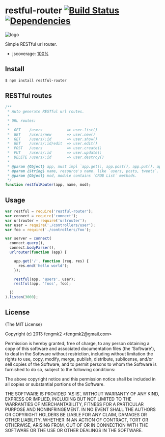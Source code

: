 restful-router [![Build Status](https://secure.travis-ci.org/fengmk2/restful-router.png)](http://travis-ci.org/fengmk2/restful-router) [![Dependencies](http://david-dm.org/fengmk2/restful-router.png)](http://david-dm.org/fengmk2/restful-router)
=======

![logo](https://raw.github.com/fengmk2/restful-router/master/logo.png)

Simple RESTful url router.

* jscoverage: [100%](http://fengmk2.github.com/coverage/restful-router.html)

## Install

```bash
$ npm install restful-router
```

## RESTful routes

```js
/**
 * Auto generate RESTful url routes.
 *
 * URL routes:
 *
 *  GET    /users           => user.list()
 *  GET    /users/new       => user.new()
 *  GET    /users/:id       => user.show()
 *  GET    /users/:id/edit  => user.edit()
 *  POST   /users           => user.create()
 *  PUT    /users/:id       => user.update()
 *  DELETE /users/:id       => user.destroy()
 *
 * @param {Object} app, must impl `app.get(), app.post(), app.put(), app.delete()`.
 * @param {String} name, resource's name. like `users, posts, tweets`.
 * @param {Object} mod, module contains `CRUD List` methods.
 */
function restfulRouter(app, name, mod);
```

## Usage

```js
var restful = require('restful-router');
var connect = require('connect');
var urlrouter = require('urlrouter');
var user = require('./controllers/user');
var foo = require('./controllers/foo');

var server = connect(
  connect.query(),
  connect.bodyParser(),
  urlrouter(function (app) {

    app.get('/', function (req, res) {
      res.end('hello world');
    });

    restful(app, 'users', user);
    restful(app, 'foos', foo);

  })
).listen(3000);
```

## License 

(The MIT License)

Copyright (c) 2013 fengmk2 &lt;fengmk2@gmail.com&gt;

Permission is hereby granted, free of charge, to any person obtaining
a copy of this software and associated documentation files (the
'Software'), to deal in the Software without restriction, including
without limitation the rights to use, copy, modify, merge, publish,
distribute, sublicense, and/or sell copies of the Software, and to
permit persons to whom the Software is furnished to do so, subject to
the following conditions:

The above copyright notice and this permission notice shall be
included in all copies or substantial portions of the Software.

THE SOFTWARE IS PROVIDED 'AS IS', WITHOUT WARRANTY OF ANY KIND,
EXPRESS OR IMPLIED, INCLUDING BUT NOT LIMITED TO THE WARRANTIES OF
MERCHANTABILITY, FITNESS FOR A PARTICULAR PURPOSE AND NONINFRINGEMENT.
IN NO EVENT SHALL THE AUTHORS OR COPYRIGHT HOLDERS BE LIABLE FOR ANY
CLAIM, DAMAGES OR OTHER LIABILITY, WHETHER IN AN ACTION OF CONTRACT,
TORT OR OTHERWISE, ARISING FROM, OUT OF OR IN CONNECTION WITH THE
SOFTWARE OR THE USE OR OTHER DEALINGS IN THE SOFTWARE.
